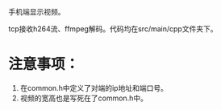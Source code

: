 手机端显示视频。

tcp接收h264流、ffmpeg解码。代码均在src/main/cpp文件夹下。

# 注意事项：
1. 在common.h中定义了对端的ip地址和端口号。
2. 视频的宽高也是写死在了common.h中。